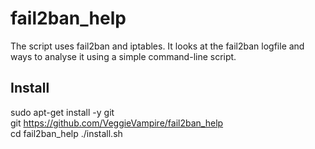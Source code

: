 # fail2ban_help
The script uses fail2ban and iptables. It looks at the fail2ban logfile and ways to analyse it using a simple command-line script.

## Install<br>
sudo apt-get install -y git<br>
git https://github.com/VeggieVampire/fail2ban_help<br>
cd fail2ban_help
./install.sh<br>
